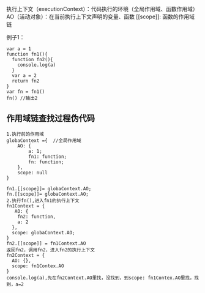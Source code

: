 执行上下文（executionContext）：代码执行的环境（全局作用域、函数作用域）
AO（活动对象）：在当前执行上下文声明的变量、函数
[[scope]]: 函数的作用域链

例子1：
```
var a = 1
function fn1(){
  function fn2(){
    console.log(a)
  }
  var a = 2
  return fn2
}
var fn = fn1()
fn() //输出2
```
## 作用域链查找过程伪代码
```
1.执行前的作用域
globaContext ={  //全局作用域
    AO: {
        a: 1;
        fn1: function;
        fn: function;
    },
    scope: null
}

fn1.[[scope]]= globaContext.AO;
fn.[[scope]]= globaContext.AO;
2.执行fn(),进入fn1的执行上下文
fn1Context = {
   AO: {
    fn2: function,
    a: 2
  },
  scope: globaContext.AO;
}
fn2.[[scope]] = fn1Context.AO
返回fn2，调用fn2，进入fn2的执行上下文
fn2Context = {
  AO: {},
  scope: fn1Contex.AO
}
console.log(a),先在fn2Context.AO里找，没找到，到scope: fn1Contex.AO里找，找到，a=2
